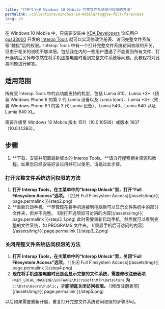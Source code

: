 ```yaml
---
title: "打开与关闭 Windows 10 Mobile 完整文件系统访问权限的方法"
permalink: /collections/windows-10-mobile/toggle-full-fs-access
lang: zh
---
```


在 Windows 10 Mobile 中，只需要安装由 [XDA Developers](http://forum.xda-developers.com) 论坛用户 [gus33000](http://forum.xda-developers.com/member.php?u=7651894) 开发的 [Interop Tools](http://forum.xda-developers.com/windows-10-mobile/windows-10-mobile-apps-and-games/app-interop-tools-versatile-registry-t3445271) 就可以实现修改注册表、访问完整文件系统等“越狱”后的权限。Interop Tools 中有一个打开完整文件系统访问权限的开关，但由于相关的说明不够详细，包括我在内的一些用户遭遇了不能看到所有文件、打开选项后关掉却依然在将手机连接电脑时看到完整文件系统等问题。此教程将对此类问题进行解答。

## 适用范围

所有受 Interop Tools 中的此功能支持的机型，包括 Lumia 810、Lumia \*2\*（预装 Windows Phone 8 的第 2 代 Lumia 设备以及 Lumia Icon）、Lumia \*3\*（预装 Windows Phone 8.1 的第 3 代 Lumia 设备）、Lumia 540、Lumia 640 以及 Lumia 640 XL。

需要升级至 Windows 10 Mobile 版本 1511（10.0.10586）或版本 1607（10.0.14393）。

## 步骤

1. **下载、安装并配置最新版本的 Interop Tools。**请自行搜索相关资源和教程。如果您已经安装好该应用并可以使用，请跳过此步骤。

### 打开完整文件系统访问权限的方法

1. **打开 Interop Tools，在主菜单中的“Interop Unlock”里，打开“Full Filesystem Access”选项。**
![打开 Full Filesystem Access](/assets/img/{{ page.permalink }}/step2.png)
2. **重新启动手机。**尽管现在将手机连接到电脑后可以显示文件系统中的部分文件夹，但并不完整。
![刚打开选项后可访问的内容](/assets/img/{{ page.permalink }}/step3_1.png)
此时需要重新启动手机，然后就可以看到完整的文件系统，如 PROGRAMS 文件夹。
![重启手机后可访问的内容](/assets/img/{{ page.permalink }}/step3_2.png)

### 关闭完整文件系统访问权限的方法

1. **打开 Interop Tools，在主菜单中的“Interop Unlock”里，关闭“Full Filesystem Access”选项。**
![关闭 Full Filesystem Access](/assets/img/{{ page.permalink }}/step4.png)
2. **现在将手机连接电脑时还是会显示完整的文件系统，需要修改注册表项** `HKEY_LOCAL_MACHINE\SOFTWARE\Microsoft\MTP\DataStore` **为** `C:\Data\Users\Public`**，才能彻底关闭访问权限。**
![修改注册表项](/assets/img/{{ page.permalink }}/step5.png)

以后如果需要重新开启，重复打开完整文件系统访问权限的步骤即可。
